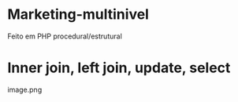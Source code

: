 # Marketing-multinivel

Feito em PHP procedural/estrutural

# Inner join, left join, update, select
image.png
